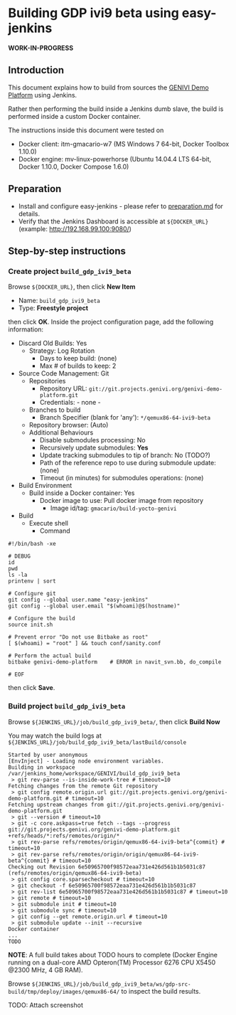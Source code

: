 # Building GDP ivi9 beta using easy-jenkins

**WORK-IN-PROGRESS**

## Introduction

<!-- (2016-02-23 16:00 CET) -->

This document explains how to build from sources the [GENIVI Demo Platform](http://projects.genivi.org/genivi-demo-platform/home) using Jenkins. 

Rather then performing the build inside a Jenkins dumb slave, the build is performed inside a custom Docker container.

The instructions inside this document were tested on

* Docker client: itm-gmacario-w7 (MS Windows 7 64-bit, Docker Toolbox 1.10.0)
* Docker engine: mv-linux-powerhorse (Ubuntu 14.04.4 LTS 64-bit, Docker 1.10.0, Docker Compose 1.6.0)

## Preparation

* Install and configure easy-jenkins - please refer to [preparation.md](https://github.com/gmacario/easy-jenkins/blob/master/docs/preparation.md) for details.
* Verify that the Jenkins Dashboard is accessible at `${DOCKER_URL}` (example: http://192.168.99.100:9080/)

## Step-by-step instructions

### Create project `build_gdp_ivi9_beta`

Browse `${DOCKER_URL}`, then click **New Item**

* Name: `build_gdp_ivi9_beta`
* Type: **Freestyle project**

then click **OK**. Inside the project configuration page, add the following information:

* Discard Old Builds: Yes
  - Strategy: Log Rotation
    - Days to keep build: (none)
    - Max # of builds to keep: 2
* Source Code Management: Git
  - Repositories
    - Repository URL: `git://git.projects.genivi.org/genivi-demo-platform.git`
    - Credentials: - none -
  - Branches to build
    - Branch Specifier (blank for 'any'): `*/qemux86-64-ivi9-beta`
  - Repository browser: (Auto)
  - Additional Behaviours
    - Disable submodules processing: No
    - Recursively update submodules: **Yes**
    - Update tracking submodules to tip of branch: No (TODO?)
    - Path of the reference repo to use during submodule update: (none)
    - Timeout (in minutes) for submodules operations: (none)
* Build Environment
  - Build inside a Docker container: Yes
    - Docker image to use: Pull docker image from repository
      - Image id/tag: `gmacario/build-yocto-genivi`
* Build
  - Execute shell
    - Command
```
#!/bin/bash -xe

# DEBUG
id
pwd
ls -la
printenv | sort

# Configure git
git config --global user.name "easy-jenkins"
git config --global user.email "$(whoami)@$(hostname)"

# Configure the build
source init.sh

# Prevent error "Do not use Bitbake as root"
[ $(whoami) = "root" ] && touch conf/sanity.conf

# Perform the actual build
bitbake genivi-demo-platform    # ERROR in navit_svn.bb, do_compile

# EOF
```

then click **Save**.

### Build project `build_gdp_ivi9_beta`

<!-- (2016-02-23 09:27 CET) -->

Browse `${JENKINS_URL}/job/build_gdp_ivi9_beta/`, then click **Build Now**

You may watch the build logs at `${JENKINS_URL}/job/build_gdp_ivi9_beta/lastBuild/console`

<!-- (2016-02-23 16:00 CET) -->

```
Started by user anonymous
[EnvInject] - Loading node environment variables.
Building in workspace /var/jenkins_home/workspace/GENIVI/build_gdp_ivi9_beta
 > git rev-parse --is-inside-work-tree # timeout=10
Fetching changes from the remote Git repository
 > git config remote.origin.url git://git.projects.genivi.org/genivi-demo-platform.git # timeout=10
Fetching upstream changes from git://git.projects.genivi.org/genivi-demo-platform.git
 > git --version # timeout=10
 > git -c core.askpass=true fetch --tags --progress git://git.projects.genivi.org/genivi-demo-platform.git +refs/heads/*:refs/remotes/origin/*
 > git rev-parse refs/remotes/origin/qemux86-64-ivi9-beta^{commit} # timeout=10
 > git rev-parse refs/remotes/origin/origin/qemux86-64-ivi9-beta^{commit} # timeout=10
Checking out Revision 6e50965700f98572eaa731e426d561b1b5031c87 (refs/remotes/origin/qemux86-64-ivi9-beta)
 > git config core.sparsecheckout # timeout=10
 > git checkout -f 6e50965700f98572eaa731e426d561b1b5031c87
 > git rev-list 6e50965700f98572eaa731e426d561b1b5031c87 # timeout=10
 > git remote # timeout=10
 > git submodule init # timeout=10
 > git submodule sync # timeout=10
 > git config --get remote.origin.url # timeout=10
 > git submodule update --init --recursive
Docker container 
...
TODO
```

**NOTE**: A full build takes about TODO hours to complete (Docker Engine running on a dual-core AMD Opteron(TM) Processor 6276 CPU X5450 @2300 MHz, 4 GB RAM).

Browse `${JENKINS_URL}/job/build_gdp_ivi9_beta/ws/gdp-src-build/tmp/deploy/images/qemux86-64/` to inspect the build results.

TODO: Attach screenshot

<!-- EOF -->
